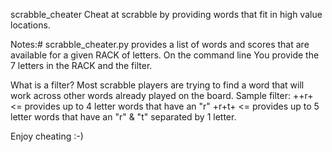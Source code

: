 scrabble_cheater
Cheat at scrabble by providing words that fit in high value locations.

Notes:# scrabble_cheater.py provides a list of words and scores that are available for a given RACK of
letters. On the command line You provide the 7 letters in the RACK and the filter.

What is a filter?
 Most scrabble players are trying to find a word that will work across other words already
 played on the board.
 Sample filter:
   ++r+   <= provides up to 4 letter words that have an "r"
   +r+t+  <= provides up to 5 letter words that have an "r" & "t" separated by 1 letter.

Enjoy cheating :-)
